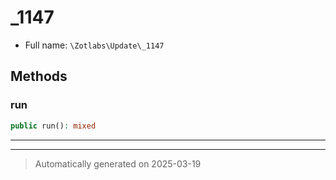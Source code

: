 
# _1147





* Full name: `\Zotlabs\Update\_1147`




## Methods


### run



```php
public run(): mixed
```












***


***
> Automatically generated on 2025-03-19
